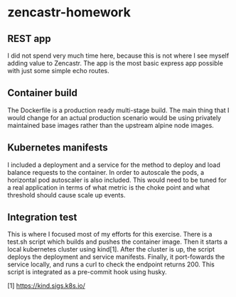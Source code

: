 # zencastr-homework

## REST app

I did not spend very much time here, because this is not where I see myself adding value to Zencastr. The app is the most basic express app possible with just some simple echo routes.

## Container build

The Dockerfile is a production ready multi-stage build. The main thing that I would change for an actual production scenario would be using privately maintained base images rather than the upstream alpine node images.

## Kubernetes manifests

I included a deployment and a service for the method to deploy and load balance requests to the container. In order to autoscale the pods, a horizontal pod autoscaler is also included. This would need to be tuned for a real application in terms of what metric is the choke point and what threshold should cause scale up events.

## Integration test

This is where I focused most of my efforts for this exercise. There is a test.sh script which builds and pushes the container image. Then it starts a local kubernetes cluster using kind[1]. After the cluster is up, the script deploys the deployment and service manifests. Finally, it port-fowards the service locally, and runs a curl to check the endpoint returns 200. This script is integrated as a pre-commit hook using husky.


[1] https://kind.sigs.k8s.io/